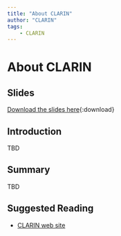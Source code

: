 ```yaml
---
title: "About CLARIN"
author: "CLARIN"
tags: 
    - CLARIN
---
```


# About CLARIN

## Slides

[Download the slides here](https://github.com/FAIR-by-Design-Methodology/IDCC24workshop/raw/main/resources/02%20Skills4EOSC/Skills4EOSC-IDCCworkshop_FAIR-by-Design_Methodology.pptx){:download}


## Introduction

TBD

## Summary 

TBD


## Suggested Reading

- [CLARIN web site](https://www.clarin.eu/)



